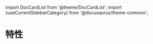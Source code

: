 import DocCardList from '@theme/DocCardList';
import {useCurrentSidebarCategory} from '@docusaurus/theme-common';

# 特性

<DocCardList items={useCurrentSidebarCategory().items}/>
